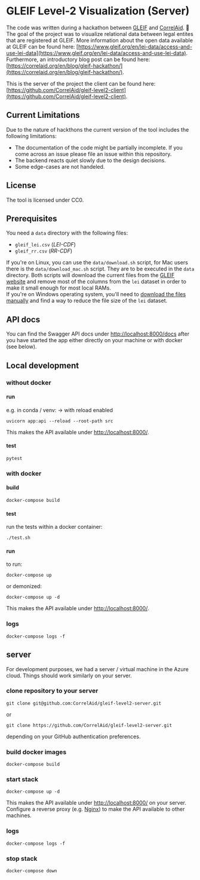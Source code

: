 # GLEIF Level-2 Visualization (Server)

The code was written during a hackathon between [GLEIF](https://www.gleif.org/) and [CorrelAid](https://www.correlaid.org). :rocket: The goal of the project was to visualize relational data between legal entites that are registered at GLEIF. More information about the open data available at GLEIF can be found here: [https://www.gleif.org/en/lei-data/access-and-use-lei-data](https://www.gleif.org/en/lei-data/access-and-use-lei-data). Furthermore, an introductory blog post can be found here: [https://correlaid.org/en/blog/gleif-hackathon/](https://correlaid.org/en/blog/gleif-hackathon/).

This is the server of the project the client can be found here: [https://github.com/CorrelAid/gleif-level2-client](https://github.com/CorrelAid/gleif-level2-client).

## Current Limitations

Due to the nature of hackthons the current version of the tool includes the following limitations:

- The documentation of the code might be partially incomplete. If you come across an issue please file an issue within this repository.
- The backend reacts quiet slowly due to the design decisions.
- Some edge-cases are not handeled.

## License

The tool is licensed under CC0.

## Prerequisites 

You need a `data` directory with the following files:

- `gleif_lei.csv` (*LEI-CDF*)
- `gleif_rr.csv` (*RR-CDF*)

If you're on Linux, you can use the `data/download.sh` script, for Mac users there is the `data/download_mac.sh` script. They are to be executed in the `data` directory. Both scripts will download the current files from the [GLEIF website](https://www.gleif.org/en/lei-data/gleif-golden-copy/download-the-golden-copy/#/) and remove most of the columns from the `lei` dataset in order to make it small enough for most local RAMs.  
If you're on Windows operating system, you'll need to [download the files manually](https://www.gleif.org/en/lei-data/gleif-golden-copy/download-the-golden-copy/#/) and find a way to reduce the file size of the `lei` dataset.


## API docs

You can find the Swagger API docs under [http://localhost:8000/docs](http://localhost:8000/docs) after you have started the app either directly on your machine or with docker (see below).


## Local development

### without docker

#### run

e.g. in conda / venv:
-> with reload enabled

```
uvicorn app:api --reload --root-path src
```

This makes the API available under [http://localhost:8000/](http://localhost:8000/).

#### test

```
pytest
```

### with docker

#### build

```
docker-compose build
```

#### test

run the tests within a docker container:

```
./test.sh
```

#### run

to run:

```
docker-compose up
```

or demonized:

```
docker-compose up -d
```

This makes the API available under [http://localhost:8000/](http://localhost:8000/).

### logs 

```
docker-compose logs -f
```

## server

For development purposes, we had a server / virtual machine in the Azure cloud. Things should work similarly on your server.

### clone repository to your server

```
git clone git@github.com:CorrelAid/gleif-level2-server.git
```

or

```
git clone https://github.com/CorrelAid/gleif-level2-server.git
```

depending on your GitHub authentication preferences.


### build docker images

```
docker-compose build 
```

### start stack

```
docker-compose up -d
```

This makes the API available under [http://localhost:8000/](http://localhost:8000/) on your server. Configure a reverse proxy (e.g. [Nginx](https://www.nginx.com/)) to make the API available to other machines. 


### logs 

```
docker-compose logs -f
```


### stop stack

```
docker-compose down
```
